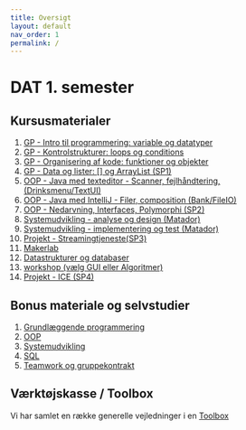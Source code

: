 ```yaml
---
title: Oversigt
layout: default
nav_order: 1
permalink: /
---
```


# DAT 1. semester

## Kursusmaterialer

1. [GP - Intro til programmering: variable og datatyper](./GP/intro_to_programming/README.md)
2. [GP - Kontrolstrukturer: loops og conditions](./GP/control_structures/README.md)
3. [GP - Organisering af kode: funktioner og objekter ](./GP/organising_code/README.md)
4. [GP - Data og lister: [] og ArrayList (SP1)](./GP/lists/README.md)
5. [OOP - Java med texteditor - Scanner, fejlhåndtering, (Drinksmenu/TextUI)](./OOP/TextUI/README.md)
6. [OOP - Java med IntelliJ - Filer, composition (Bank/FileIO)](./OOP/FileIO/README.md)
7. [OOP - Nedarvning, Interfaces, Polymorphi (SP2)](./OOP/inheritance/README.md)
8. [Systemudvikling - analyse og design (Matador)](./systemdevelopment/OOAD/README.md)
9. [Systemudvikling - implementering og test (Matador)](systemdevelopment/sprints/README.md)
10. [Projekt - Streamingtjeneste(SP3)](./projects/SP3/README.md)
11. [Makerlab](./makerlab/README.md)
12. [Datastrukturer og databaser](./data/README.md)
13. [workshop (vælg GUI eller Algoritmer)](./workshop/README.md)
14. [Projekt - ICE (SP4)](./projects/SP4/README.md)

## Bonus materiale og selvstudier

1. [Grundlæggende programmering](./GP/README.md)
2. [OOP](./OOP/README.md)
3. [Systemudvikling](./systemdevelopment/README.md)
4. [SQL](./data/databases/README.md)
5. [Teamwork og gruppekontrakt](./teamwork/gruppekontrakt.docx)

## Værktøjskasse / Toolbox

Vi har samlet en række generelle vejledninger i en [Toolbox](./toolbox/README.md)

